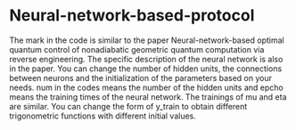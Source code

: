 # Neural-network-based-protocol
The mark in the code is similar to the paper Neural-network-based optimal quantum control of nonadiabatic geometric quantum computation via reverse engineering.
The specific description of the neural network is also in the paper.
You can change the number of hidden units, the connections between neurons and the initialization of the parameters based on your needs.
num in the codes means the number of the hidden units and epcho means the training times of the neural network.
The trainings of mu and eta are similar. You can change the form of y_train to obtain different trigonometric functions with different initial values.
